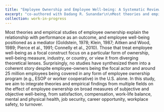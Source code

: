 ```yaml
---
title: "Employee Ownership and Employee Well-being: A Systematic Review"
excerpt: "co-authored with Dadang R. Sunandar\n\nMost theories and empirical studies of employee ownership explain the relationship with performance as an outcome, and employee well-being positioned as a mediator (Goldstein, 1978; Klein, 1987; Aitken and Wood, 1989; Pierce et al., 1991; Connelly et al., 2010). Those that treat employee well-being as a focal construct focus on a particular form of ownership, well-being measure, industry, or country, or view it from diverging theoretical lenses. Surprisingly, no studies have synthesized them into a coherent story despite employee-owners being the focal actor and around 25 million employees being covered in any form of employee ownership program (e.g., ESOP or worker cooperative) in the U.S. alone. In this study, we aim to integrate theories and empirical findings from multiple fields on the effect of employee ownership on broad measures of subjective and objective well-being, from satisfaction, compensation, work-life balance, mental and physical health, job security, career opportunity, workplace safety, to turnover."
collection: work-in-progress
---
```


Most theories and empirical studies of employee ownership explain the relationship with performance as an outcome, and employee well-being positioned as a mediator (Goldstein, 1978; Klein, 1987; Aitken and Wood, 1989; Pierce et al., 1991; Connelly et al., 2010). Those that treat employee well-being as a focal construct focus on a particular form of ownership, well-being measure, industry, or country, or view it from diverging theoretical lenses. Surprisingly, no studies have synthesized them into a coherent story despite employee-owners being the focal actor and around 25 million employees being covered in any form of employee ownership program (e.g., ESOP or worker cooperative) in the U.S. alone. In this study, we aim to integrate theories and empirical findings from multiple fields on the effect of employee ownership on broad measures of subjective and objective well-being, from satisfaction, compensation, work-life balance, mental and physical health, job security, career opportunity, workplace safety, to turnover.
